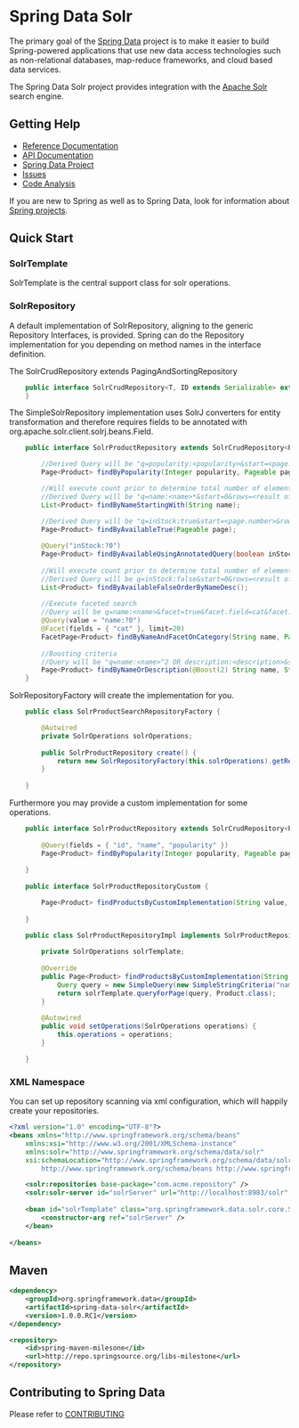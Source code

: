 Spring Data Solr
======================

The primary goal of the [Spring Data](http://www.springsource.org/spring-data) project is to make it easier to build Spring-powered applications that use new data access technologies such as non-relational databases, map-reduce frameworks, and cloud based data services.

The Spring Data Solr project provides integration with the [Apache Solr](http://lucene.apache.org/solr/) search engine. 

Getting Help
------------

* [Reference Documentation](http://static.springsource.org/spring-data/data-solr/docs/current/reference/html/)
* [API Documentation](http://static.springsource.org/spring-data/data-solr/docs/current/api/)
* [Spring Data Project](http://www.springsource.org/spring-data)
* [Issues](https://jira.springsource.org/browse/DATASOLR)
* [Code Analysis](https://sonar.springsource.org/dashboard/index/org.springframework.data:spring-data-solr)

If you are new to Spring as well as to Spring Data, look for information about [Spring projects](http://www.springsource.org/projects).

Quick Start
-----------

### SolrTemplate
SolrTemplate is the central support class for solr operations.
 
 
### SolrRepository
A default implementation of SolrRepository, aligning to the generic Repository Interfaces, is provided. Spring can do the Repository implementation for you depending on method names in the interface definition.

The SolrCrudRepository extends PagingAndSortingRepository 

```java
    public interface SolrCrudRepository<T, ID extends Serializable> extends SolrRepository<T, ID>, PagingAndSortingRepository<T, ID> {
    } 
```
    
The SimpleSolrRepository implementation uses SolrJ converters for entity transformation and therefore requires fields to be annotated with org.apache.solr.client.solrj.beans.Field.

```java
    public interface SolrProductRepository extends SolrCrudRepository<Product, String> {

        //Derived Query will be "q=popularity:<popularity>&start=<page.number>&rows=<page.size>"
        Page<Product> findByPopularity(Integer popularity, Pageable page);

        //Will execute count prior to determine total number of elements
        //Derived Query will be "q=name:<name>*&start=0&rows=<result of count query for q=name:<name>>"
        List<Product> findByNameStartingWith(String name);

        //Derived Query will be "q=inStock:true&start=<page.number>&rows=<page.size>"
        Page<Product> findByAvailableTrue(Pageable page);
  
        @Query("inStock:?0")
        Page<Product> findByAvailableUsingAnnotatedQuery(boolean inStock, Pageable page);
        
        //Will execute count prior to determine total number of elements
        //Derived Query will be q=inStock:false&start=0&rows=<result of count query for q=inStock:false>&sort=name desc
        List<Product> findByAvailableFalseOrderByNameDesc();
        
        //Execute faceted search 
        //Query will be q=name:<name>&facet=true&facet.field=cat&facet.limit=20&start=<page.number>&rows=<page.size>
        @Query(value = "name:?0")
        @Facet(fields = { "cat" }, limit=20)
        FacetPage<Product> findByNameAndFacetOnCategory(String name, Pageable page);
        
        //Boosting criteria
        //Query will be "q=name:<name>^2 OR description:<description>&start=<page.number>&rows=<page.size>
        Page<Product> findByNameOrDescription(@Boost(2) String name, String description, Pageable page);
    }
```

 SolrRepositoryFactory will create the implementation for you.

```java 
    public class SolrProductSearchRepositoryFactory {

        @Autwired
        private SolrOperations solrOperations;
  
        public SolrProductRepository create() {
  	        return new SolrRepositoryFactory(this.solrOperations).getRepository(SolrProductRepository.class);
        }
  
    }
```    
   
Furthermore you may provide a custom implementation for some operations.

```java
    public interface SolrProductRepository extends SolrCrudRepository<Product, String>, SolrProductRepositoryCustom {
    	
        @Query(fields = { "id", "name", "popularity" })
        Page<Product> findByPopularity(Integer popularity, Pageable page);
    	
    }
    
    public interface SolrProductRepositoryCustom {

        Page<Product> findProductsByCustomImplementation(String value, Pageable page)
	
    }

    public class SolrProductRepositoryImpl implements SolrProductRepositoryCustom {
	
        private SolrOperations solrTemplate;
	
        @Override
        public Page<Product> findProductsByCustomImplementation(String value, Pageable page) {
            Query query = new SimpleQuery(new SimpleStringCriteria("name:"+value)).setPageRequest(page);
            return solrTemplate.queryForPage(query, Product.class);
        }
        
        @Autowired
        public void setOperations(SolrOperations operations) {
            this.operations = operations;
        }

    }
```

### XML Namespace

You can set up repository scanning via xml configuration, which will happily create your repositories.
 
```xml
<?xml version="1.0" encoding="UTF-8"?>
<beans xmlns="http://www.springframework.org/schema/beans"
	xmlns:xsi="http://www.w3.org/2001/XMLSchema-instance"
	xmlns:solr="http://www.springframework.org/schema/data/solr"
	xsi:schemaLocation="http://www.springframework.org/schema/data/solr http://www.springframework.org/schema/data/solr/spring-solr-1.0.xsd
		http://www.springframework.org/schema/beans http://www.springframework.org/schema/beans/spring-beans.xsd">

	<solr:repositories base-package="com.acme.repository" />
	<solr:solr-server id="solrServer" url="http://localhost:8983/solr" />
	
	<bean id="solrTemplate" class="org.springframework.data.solr.core.SolrTemplate">
		<constructor-arg ref="solrServer" />
	</bean>
	
</beans>
```

Maven
-----

```xml
<dependency>
	<groupId>org.springframework.data</groupId>
	<artifactId>spring-data-solr</artifactId>
	<version>1.0.0.RC1</version>
</dependency> 

<repository>
	<id>spring-maven-milesone</id>
	<url>http://repo.springsource.org/libs-milestone</url>
</repository>  
```

Contributing to Spring Data
---------------------------
Please refer to [CONTRIBUTING](https://github.com/SpringSource/spring-data-solr/blob/master/CONTRIBUTING.md)
